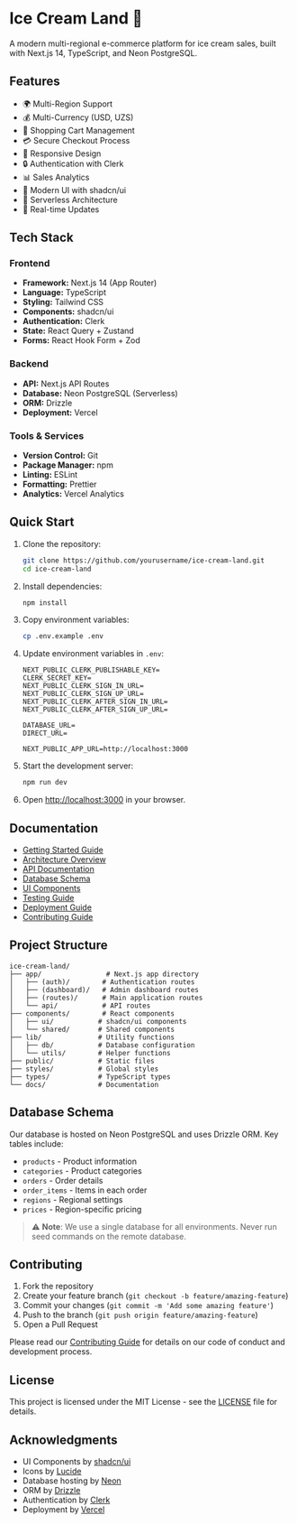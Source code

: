 # Ice Cream Land 🍦

A modern multi-regional e-commerce platform for ice cream sales, built with Next.js 14, TypeScript, and Neon PostgreSQL.

## Features

- 🌍 Multi-Region Support
- 💰 Multi-Currency (USD, UZS)
- 🛒 Shopping Cart Management
- 💳 Secure Checkout Process
- 📱 Responsive Design
- 🔒 Authentication with Clerk
- 📊 Sales Analytics
- 🎨 Modern UI with shadcn/ui
- 🚀 Serverless Architecture
- 🔄 Real-time Updates

## Tech Stack

### Frontend

- **Framework:** Next.js 14 (App Router)
- **Language:** TypeScript
- **Styling:** Tailwind CSS
- **Components:** shadcn/ui
- **Authentication:** Clerk
- **State:** React Query + Zustand
- **Forms:** React Hook Form + Zod

### Backend

- **API:** Next.js API Routes
- **Database:** Neon PostgreSQL (Serverless)
- **ORM:** Drizzle
- **Deployment:** Vercel

### Tools & Services

- **Version Control:** Git
- **Package Manager:** npm
- **Linting:** ESLint
- **Formatting:** Prettier
- **Analytics:** Vercel Analytics

## Quick Start

1. Clone the repository:

   ```bash
   git clone https://github.com/yourusername/ice-cream-land.git
   cd ice-cream-land
   ```

2. Install dependencies:

   ```bash
   npm install
   ```

3. Copy environment variables:

   ```bash
   cp .env.example .env
   ```

4. Update environment variables in `.env`:

   ```
   NEXT_PUBLIC_CLERK_PUBLISHABLE_KEY=
   CLERK_SECRET_KEY=
   NEXT_PUBLIC_CLERK_SIGN_IN_URL=
   NEXT_PUBLIC_CLERK_SIGN_UP_URL=
   NEXT_PUBLIC_CLERK_AFTER_SIGN_IN_URL=
   NEXT_PUBLIC_CLERK_AFTER_SIGN_UP_URL=

   DATABASE_URL=
   DIRECT_URL=

   NEXT_PUBLIC_APP_URL=http://localhost:3000
   ```

5. Start the development server:

   ```bash
   npm run dev
   ```

6. Open [http://localhost:3000](http://localhost:3000) in your browser.

## Documentation

- [Getting Started Guide](./docs/getting-started.md)
- [Architecture Overview](./docs/architecture/README.md)
- [API Documentation](./docs/api/README.md)
- [Database Schema](./docs/database/README.md)
- [UI Components](./docs/ui/README.md)
- [Testing Guide](./docs/testing/README.md)
- [Deployment Guide](./docs/deployment/README.md)
- [Contributing Guide](./docs/contributing.md)

## Project Structure

```
ice-cream-land/
├── app/                # Next.js app directory
│   ├── (auth)/        # Authentication routes
│   ├── (dashboard)/   # Admin dashboard routes
│   ├── (routes)/      # Main application routes
│   └── api/           # API routes
├── components/        # React components
│   ├── ui/           # shadcn/ui components
│   └── shared/       # Shared components
├── lib/              # Utility functions
│   ├── db/           # Database configuration
│   └── utils/        # Helper functions
├── public/           # Static files
├── styles/           # Global styles
├── types/            # TypeScript types
└── docs/             # Documentation
```

## Database Schema

Our database is hosted on Neon PostgreSQL and uses Drizzle ORM. Key tables include:

- `products` - Product information
- `categories` - Product categories
- `orders` - Order details
- `order_items` - Items in each order
- `regions` - Regional settings
- `prices` - Region-specific pricing

> ⚠️ **Note**: We use a single database for all environments. Never run seed commands on the remote database.

## Contributing

1. Fork the repository
2. Create your feature branch (`git checkout -b feature/amazing-feature`)
3. Commit your changes (`git commit -m 'Add some amazing feature'`)
4. Push to the branch (`git push origin feature/amazing-feature`)
5. Open a Pull Request

Please read our [Contributing Guide](./docs/contributing.md) for details on our code of conduct and development process.

## License

This project is licensed under the MIT License - see the [LICENSE](LICENSE) file for details.

## Acknowledgments

- UI Components by [shadcn/ui](https://ui.shadcn.com/)
- Icons by [Lucide](https://lucide.dev/)
- Database hosting by [Neon](https://neon.tech)
- ORM by [Drizzle](https://orm.drizzle.team/)
- Authentication by [Clerk](https://clerk.com/)
- Deployment by [Vercel](https://vercel.com/)
